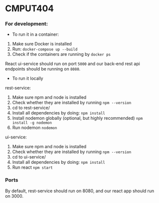 # CMPUT404

### For development:

- To run it in a container:

1. Make sure Docker is installed
2. Run:
`docker-compose up --build`
3. Check if the containers are running by
`docker ps`

React ui-service should run on port `5000` and our back-end rest api endpoints should be running on `8080`.


- To run it locally

rest-service:
1. Make sure npm and node is installed
2. Check whether they are installed by running `npm --version`
3. cd to rest-service/
4. Install all dependencies by doing:
`npm install`
5. Install nodemon globally (optional, but highly recommended)
`npm install -g nodemon`
6. Run nodemon
`nodemon` 

ui-service:
1. Make sure npm and node is installed
2. Check whether they are installed by running `npm --version`
3. cd to ui-service/
4. Install all dependencies by doing:
`npm install`
5. Run react
`npm start`


### Ports
By default, rest-service should run on 8080, and our react app should run on 3000.
